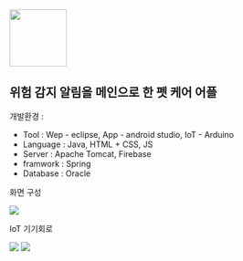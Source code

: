 
<img src = "https://github.com/alswooy/petsafe/assets/108874185/7a4dc0b2-a271-4d46-b166-72f13c0aa844" width="100" height="100">

## 위험 감지 알림을 메인으로 한 펫 케어 어플

개발환경 :
  - Tool : Wep - eclipse, App - android studio, IoT - Arduino
  - Language : Java, HTML + CSS, JS
  - Server : Apache Tomcat, Firebase
  - framwork : Spring
  - Database : Oracle

 화면 구성 
 
 <img src = "https://github.com/alswooy/petsafe/assets/108874185/1086639f-272f-45ba-b04a-540c7824afd9">

 IoT 기기회로
 
 <img src = "https://github.com/alswooy/petsafe/assets/108874185/f8f062b5-eb89-4517-b637-ca5df5e38cb5">
 <img src ="https://github.com/alswooy/petsafe/assets/108874185/9e2e4196-d210-4b41-91d2-e006d53f7e4a" > 
